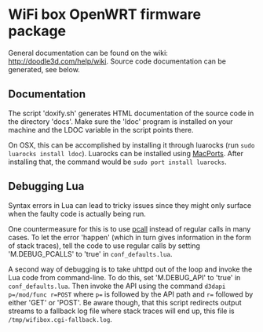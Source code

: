 WiFi box OpenWRT firmware package
=================================

General documentation can be found on the wiki: <http://doodle3d.com/help/wiki>. Source code documentation can be generated, see below.

Documentation
-------------

The script 'doxify.sh' generates HTML documentation of the source code in the directory 'docs'.
Make sure the 'ldoc' program is installed on your machine and the LDOC variable in the script points there.

On OSX, this can be accomplished by installing it through luarocks (run `sudo luarocks install ldoc`). Luarocks can be installed using [MacPorts](http://www.macports.org/). After installing that, the command would be `sudo port install luarocks`.


Debugging Lua
-------------

Syntax errors in Lua can lead to tricky issues since they might only surface when the faulty code is actually being run.

One countermeasure for this is to use [pcall](http://www.lua.org/pil/8.4.html) instead of regular calls in many cases. To let the error 'happen' (which in turn gives information in the form of stack traces), tell the code to use regular calls by setting 'M.DEBUG_PCALLS' to 'true' in `conf_defaults.lua`.

A second way of debugging is to take uhttpd out of the loop and invoke the Lua code from command-line. To do this, set 'M.DEBUG_API' to 'true' in `conf_defaults.lua`. Then invoke the API using the command `d3dapi p=/mod/func r=POST` where `p=` is followed by the API path and `r=` followed by either 'GET' or 'POST'.
Be aware though, that this script redirects output streams to a fallback log file where stack traces will end up, this file is `/tmp/wifibox.cgi-fallback.log`.
